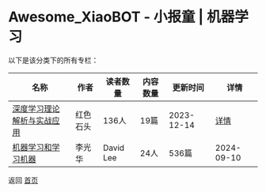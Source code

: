 # Awesome_XiaoBOT - 小报童 | 机器学习

以下是该分类下的所有专栏：

| 名称 | 作者 | 读者数量 | 内容数量 | 更新时间 | 详情 |
|------|------|----------|----------|----------|------|
| [深度学习理论解析与实战应用](https://xiaobot.net/p/deeplearning01?refer=0b133df9-27dc-423b-8101-639049001c13) | 红色石头 | 136人 | 19篇 |  2023-12-14 | [详情](data/deeplearning01.md) |
| [机器学习和学习机器](https://xiaobot.net/p/learningmachine?refer=0b133df9-27dc-423b-8101-639049001c13) | 李光华|David Lee | 24人 | 536篇 |  2024-09-10 | [详情](data/learningmachine.md) |


返回 [首页](../README.md)
